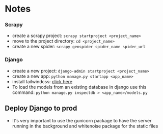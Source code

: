 # Notes

### Scrapy
- create a scrapy project: `scrapy startproject <project_name>`
- move to the project directory: `cd <project_name>`
- create a new spider: `scrapy genspider spider_name spider_url`

### Django
- create a new project: `django-admin startproject <project_name>`
- create a new app: `python manage.py startapp <app_name>`
- install tailwindcss: [click here](https://medium.com/@josemiguel.sandoval20/como-usar-tailwind-css-en-una-app-de-django-5b7eafafae21)
- To load the models from an existing database in django use this command: `python manage.py inspectdb > <app_name>/models.py`

## Deploy Django to prod
- It's very important to use the gunicorn package to have the server running in the background and whitenoise package for the static files